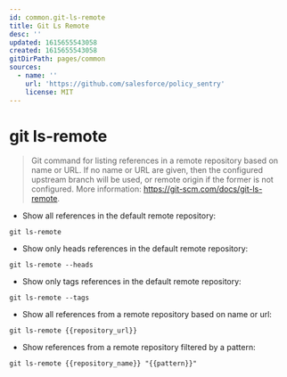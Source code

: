 ```yaml
---
id: common.git-ls-remote
title: Git Ls Remote
desc: ''
updated: 1615655543058
created: 1615655543058
gitDirPath: pages/common
sources:
  - name: ''
    url: 'https://github.com/salesforce/policy_sentry'
    license: MIT
---
```

# git ls-remote

> Git command for listing references in a remote repository based on name or URL.
> If no name or URL are given, then the configured upstream branch will be used, or remote origin if the former is not configured.
> More information: <https://git-scm.com/docs/git-ls-remote>.

- Show all references in the default remote repository:

`git ls-remote`

- Show only heads references in the default remote repository:

`git ls-remote --heads`

- Show only tags references in the default remote repository:

`git ls-remote --tags`

- Show all references from a remote repository based on name or url:

`git ls-remote {{repository_url}}`

- Show references from a remote repository filtered by a pattern:

`git ls-remote {{repository_name}} "{{pattern}}"`

